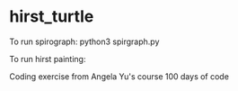 # hirst_turtle

To run spirograph: python3 spirgraph.py

To run hirst painting:

Coding exercise from Angela Yu's course 100 days of code
